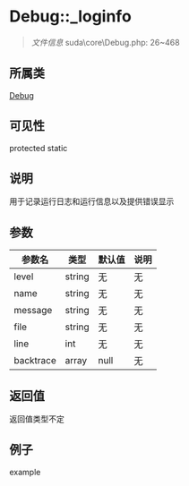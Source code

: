 # Debug::_loginfo

> *文件信息* suda\core\Debug.php: 26~468
## 所属类 

[Debug](../Debug.md)

## 可见性

  protected  static
## 说明

用于记录运行日志和运行信息以及提供错误显示

## 参数

| 参数名 | 类型 | 默认值 | 说明 |
|--------|-----|-------|-------|
| level |  string | 无 | 无 |
| name |  string | 无 | 无 |
| message |  string | 无 | 无 |
| file |  string | 无 | 无 |
| line |  int | 无 | 无 |
| backtrace |  array | null | 无 |

## 返回值
返回值类型不定

## 例子

example